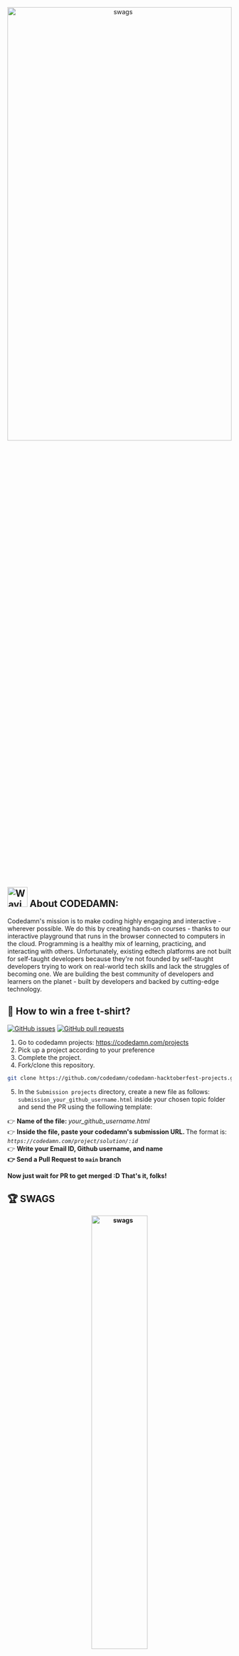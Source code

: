 
<p align="center">
  <img align="center" src="https://i.ibb.co/PtdNZfw/Hacktober-Github-Banner.png" alt="swags" height="50%" width="100%" />
</p>

<H2> <img src="https://raw.githubusercontent.com/nixin72/nixin72/master/wave.gif" 
         alt="Waving hand animated gif"
         height="45"
         width="45" /> About CODEDAMN:</H2>
Codedamn's mission is to make coding highly engaging and interactive - wherever possible. We do this by creating hands-on courses - thanks to our interactive playground that runs in the browser connected to computers in the cloud.
Programming is a healthy mix of learning, practicing, and interacting with others. Unfortunately, existing edtech platforms are not built for self-taught developers because they're not founded by self-taught developers trying to work on real-world tech skills and lack the struggles of becoming one.
We are building the best community of developers and learners on the planet - built by developers and backed by cutting-edge technology.
<br>


## 📝 How to win a free t-shirt?

[![GitHub issues](https://img.shields.io/github/issues/codedamn/codedamn-hacktoberfest-projects?logo=github)](https://github.com/codedamn/codedamn-hacktoberfest-projects/issues) [![GitHub pull requests](https://img.shields.io/github/issues-pr/codedamn/codedamn-hacktoberfest-projects)](https://github.com/codedamn/codedamn-hacktoberfest-projects/pulls) 

1) Go to codedamn projects: https://codedamn.com/projects
2) Pick up a project according to your preference
3) Complete the project.
4) Fork/clone this repository.

```bash
git clone https://github.com/codedamn/codedamn-hacktoberfest-projects.git
```

5) In the `Submission projects` directory, create a new file as follows: `submission_your_github_username.html` inside your chosen topic folder and send the PR using the following template:

👉   <b>Name of the file: </b> <i>your_github_username.html</i><br/>
👉   <b>Inside the file, paste your codedamn's submission URL. </b> The format is: <i>`https://codedamn.com/project/solution/:id`</i><br/>
👉   <b>Write your Email ID, Github username, and name<br/>
👉   <b>Send a Pull Request</b> to `main` branch<br/>


Now just wait for PR to get merged :D
That's it, folks! 

## 🏆 SWAGS
<p align="center">
  <img align="center" src="https://pbs.twimg.com/media/FAlpRoMVkAsSYfC?format=jpg&name=large" alt="swags" height="50%" width="50%" />
</p>

👉  <b>  For every successful submission, if the pull request gets accepted you'll get the official CODEDAMN SWAGS/MERCH! </b> 🎉
🎉

## Thanks

Glad to see here! Show some love by [starring](https://github.com/codedamn/Codedamn-Tutorials/) this repository.




